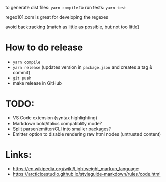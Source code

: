 to generate dist files: `yarn compile`
to run tests: `yarn test`

regex101.com is great for developing the regexes

avoid backtracking (match as little as possible, but not too little)

# How to do release
- `yarn compile`
- `yarn release` (updates version in `package.json` and creates a tag & commit)
- `git push`
- make release in GitHub

# TODO:
- VS Code extension (syntax highlighting)
- Markdown bold/italics compatiblity mode?
- Split parser/emitter/CLI into smaller packages?
- Emitter option to disable rendering raw html nodes (untrusted content)

# Links:
- https://en.wikipedia.org/wiki/Lightweight_markup_language
- https://arcticicestudio.github.io/styleguide-markdown/rules/code.html
